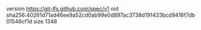 version https://git-lfs.github.com/spec/v1
oid sha256:40261d71ad46ee9a52cd0ab99e0d897ac3738d191433bcd9416f7db01546cf1d
size 1348
